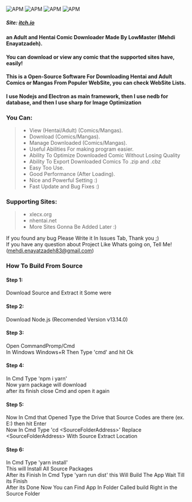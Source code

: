 ![APM](https://img.shields.io/badge/npm-v6.14.4-blue?logo=npm)
![APM](https://img.shields.io/badge/node.js-v13.14.0-red?logo=node.js)
![APM](https://img.shields.io/badge/electron-v13.1.4-blue?logo=electron&logoColor=green)
![APM](https://img.shields.io/apm/l/vim-mode)

##### Site: [itch.io](https://lowmaster.itch.io/x-comic-downloader)
#### an Adult and Hentai Comic Downloader Made By LowMaster (Mehdi Enayatzadeh).
#### You can download or view any comic that the supported sites have, easily!

#### This is a Open-Source Software For Downloading Hentai and Adult Comics or Mangas From Populer WebSite, you can check WebSite Lists.
#### I use Nodejs and Electron as main framework, then I use nedb for database, and then I use sharp for Image Optimization

### You Can:
> - View (Hentai/Adult) (Comics/Mangas).
> - Download (Comics/Mangas).
> - Manage Downloaded (Comics/Mangas).
> - Useful Abilities For making program easier.
> - Ability To Optimize Downloaded Comic Without Losing Quality
> - Ability To Export Downloaded Comics To .zip and .cbz
> - Easy Too Use.
> - Good Performance (After Loading).
> - Nice and Powerful Setting :)
> - Fast Update and Bug Fixes :)

### Supporting Sites:
> - xlecx.org
> - nhentai.net
> - More Sites Gonna Be Added Later :)

If you found any bug Please Write it In Issues Tab, Thank you ;)\
If you have any question about Project Like Whats going on, Tell Me! (mehdi.enayatzadeh83@gmail.com)

### How To Build From Source
#### Step 1:
Download Source and Extract it Some were
#### Step 2:
Download Node.js (Recomended Version v13.14.0)
#### Step 3:
Open CommandPromp/Cmd\
In Windows Windows+R Then Type 'cmd' and hit Ok
#### Step 4:
In Cmd Type 'npm i yarn'\
Now yarn package will download\
after its finish close Cmd and open it again
#### Step 5:
Now In Cmd that Opened Type the Drive that Source Codes are there (ex. E:) then hit Enter\
Now In Cmd Type 'cd \<SourceFolderAddress\>' Replace \<SourceFolderAddress\> With Source Extract Location
#### Step 6:
In Cmd Type 'yarn install'\
This will Install All Source Packages\
After its Finish In Cmd Type 'yarn run dist' this Will Build The App Wait Till its Finish\
After its Done Now You can Find App In Folder Called build Right in the Source Folder